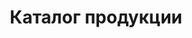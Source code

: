 ---
title: "Каталог продукции"
downloadButton: true
contactButton: false
metadescription: "ХаусФреш | Маффины, Пончики, Хлеб, Чиабатта, Булочки, Мини багеты, Сэндвичи, Торты, Салаты, Комплексные обеды, Собственное белорусское производство, Минск Беларусь"
sitetitle: "Сэндвичи, Мини багеты, Выпечка, Торты | ХаусФреш"
category:
- categoryTitle: Сэндвичи запеченные
  issueDate: "Срок хранения и реализации: охлажденные сэндвичи: при t°: от +2°Cдо +6°C - 12 часов; замороженные сэндвичи: при t°-18°C- 30 суток, после разморозки при t°: от +2°Cдо +6°C - 12 часов"
  items:
  - itemTitle: С ветчиной
    itemSubTitle: охлаждённый/замороженный
    itemImg: /catalog/sandwich/1.jpg
    itemIngredients: Багет, сыр Сулугуни, сыр плавленный, ветчина к/в, огурец свежий, помидор свежий, салат "Айсберг", майонез.
    itemWeight: 250 гр.
  - itemTitle: С говядиной
    itemSubTitle: охлаждённый/замороженный
    itemImg: /catalog/sandwich/2.jpg
    itemIngredients: Багет, сыр Голландский, сыр плавленный, огурец свежий, помидор свежий, капуста пряная, майонез, кетчуп, говядина к/в.
    itemWeight: 250 гр.
  - itemTitle: С салями
    itemSubTitle: охлаждённый/замороженный
    itemImg: /catalog/sandwich/3.jpg
    itemIngredients: Багет, сыр Голландский твёрдый, колбаса салями с/к, капуста пекинская, огурцы маринованные, морковь по-корейски, майонез, сыр плавленный, лук красный.
    itemWeight: 250 гр.
  - itemTitle: С курицей
    itemSubTitle: охлаждённый/замороженный
    itemImg: /catalog/sandwich/4.jpg
    itemIngredients: Багет, сыр копчёный, сыр плавленный, огурец свежий, лист салата "Айсберг", кукуруза консервированная, соус "Чесночный", рулет куриный.
    itemWeight: 250 гр.
  - itemTitle: Нежная курочка
    itemSubTitle: охлаждённый/замороженный
    itemImg: /catalog/sandwich/9.jpg
    itemIngredients: Багет, сыр Голландский твердый, ветчина куриная, капуста «Пекинская», перец болгарский свежий, оливки б/к, сыр плавленый, майонез, укроп.
    itemWeight: 250 гр.
  - itemTitle: Калифорния
    itemSubTitle: охлаждённый/замороженный
    itemImg: /catalog/sandwich/9.jpg
    itemIngredients: Багет, форель или семга сл/сол., сыр твердый, сыр плавленый, томаты свежие, салат «Айсберг», майонез, соус «Песто».
    itemWeight: 250 гр.
  - itemTitle: Пикантный
    itemSubTitle: охлаждённый/замороженный
    itemImg: /catalog/sandwich/9.jpg
    itemIngredients: Багет, сыр Голландский твердый, грудка куриная копченая, капуста «Пекинская», огурцы маринованные, соус «Песто», майонез, имбирь маринованный.
    itemWeight: 250 гр.
  - itemTitle: Охотничий
    itemSubTitle: охлаждённый/замороженный
    itemImg: /catalog/sandwich/9.jpg
    itemIngredients: Багет, сыр Голландский твердый, сыр плавленый, капуста «Пекинская», томаты свежие, перец болгарский свежий, майонез, соус «Чесночный», колбаски «Охотничьи».
    itemWeight: 250 гр.
- categoryTitle: Французские мини багеты запеченные
  issueDate: "Срок хранения и реализации: замороженные при t°при -18°C- 30 суток, после разморозки при t°: от +2°Cдо +6°C - 12 часов, охлажденные без заморозки при t°: от +2°Cдо +6°C - 12 часов"
  items:
  - itemTitle: Фаршированный курицей и грибами
    itemSubTitle: охлаждённый/замороженный
    itemImg: /catalog/fr-baguette/фарш багет курица грибы на светлом багете.jpg
    itemIngredients: Багет белый с кунжутом, филе куриное, шампиньоны маринованные, сыр «Голландский», лук репчатый, петрушка свежая, горчица, майонез, масло растительное. 
    itemWeight: 185 гр.
  - itemTitle: Фаршированный курицей и грибами
    itemSubTitle: охлаждённый/замороженный
    itemImg: /catalog/fr-baguette/фарш багет курица грибы на тёмном багете.jpg
    itemIngredients: Багет «Прованский» темный, филе куриное, шампиньоны маринованные, сыр «Голландский», лук репчатый, петрушка свежая, горчица, майонез, масло растительное. 
    itemWeight: 185 гр.
  - itemTitle: С начинкой из ветчины и сыра
    itemSubTitle: охлаждённый/замороженный
    itemImg: /catalog/fr-baguette/фарш багет ветчина сыр на светлом багете.jpg
    itemIngredients: Багет белый с кунжутом, ветчина копчёно-варёная, огурец маринованный, томаты свежие, сыр, майонез, кетчуп, петрушка свежая. 
    itemWeight: 185 гр.
  - itemTitle: С начинкой из ветчины и сыра
    itemSubTitle: охлаждённый/замороженный
    itemImg: /catalog/fr-baguette/фарш багет ветчина сыр на тёмном багете.jpg
    itemIngredients: Багет «Прованский» темный, ветчина копчёно-варёная, огурец маринованный, томаты свежие, сыр, майонез, кетчуп, петрушка свежая.  
    itemWeight: 185 гр.	
- categoryTitle: Маффины
  issueDate: "Срок хранения и реализации: замороженные - при t°при -18°C- 30 суток после разморозки - при t°: от +2°Cдо +6°C - 5 суток, охлажденные без заморозки - при t°: от +2°Cдо +6°C - 5 суток"
  items:
  - itemTitle: Маффин классический
    itemImg: /catalog/maffin/маффин классич.jpg
    itemIngredients: Мука пшеничная высший сорт, сахар-песок, масло растительное, яйца куриные пищевые, вода питьевая, смесь Королевский ванильный маффин 
    itemWeight: 100 гр.
  - itemTitle: Маффин шоколадный 
    itemImg: /catalog/maffin/маффин шокол.jpg
    itemIngredients: Мука пшеничная высший сорт, масло растительное, сахар-песок, яйца куриные пищевые, вода питьевая, смесь Королевский шоко-маффин 
    itemWeight: 100 гр.
- categoryTitle: Чиабатта и булочки
  issueDate: "Срок хранения и реализации: замороженные - при t°при -18°C- 30 суток после разморозки - при t°: от +2°Cдо +6°C - 48 часов, охлажденные без заморозки - при t°: от +2°Cдо +6°C - 48 часов"
  items:
  - itemTitle: Булочка французская светлая
    itemImg: /catalog/bread/булочка французская светлая.jpg
    itemIngredients: Мука пшеничная высший сорт, концентрат «ржаные булочки 10%», сахар-песок, маргарин, дрожжи хлебопекарные прессованные, кориандр, экстракт солодовый жид-кий «Барлей мальт экстракт экстра дарк» (Barley Malt Extract Extra Dark) 
    itemWeight: 50 гр.
  - itemTitle: Булочка французская тёмная
    itemImg: /catalog/bread/булочка французская тёмная.jpg
    itemIngredients: Мука пшеничная высший сорт, концентрат «ржаные булочки 10%», сахар-песок, маргарин, дрожжи хлебопекарные прессованные, кориандр, экстракт солодовый жид-кий «Барлей мальт экстракт экстра дарк» (Barley Malt Extract Extra Dark) 
    itemWeight: 50 гр.
  - itemTitle: Чиабатта темный
    itemImg: /catalog/bread/чиабата темный.jpg
    itemIngredients: Мука пшеничная высший сорт, концентрат «ржаные булочки 10%», дрожжи хлебопекарные прессованные, мука ржаная хлебопекарная (на разделку), масло растительное 
    itemWeight: 150 гр.
  - itemTitle: Чиабатта светлый 
    itemImg: /catalog/bread/чиабата светлый.jpg
    itemIngredients: Мука пшеничная высший сорт, смесь для х/б изделий «Pane avena» (Пане Авена), мука ржаная хлебопекарная обдирная, масло подсолнечное рафинированное дезодорированное, дрожжи хлебопекарные сухие 
    itemWeight: 150 гр.
- categoryTitle: Торты
  issueDate: "Срок хранения и реализации: замороженные десерты - при t°при -18°C- 90 суток после разморозки - при t°: от +2°Cдо +6°C - 5 суток, охлажденные без заморозки - при t°: от +2°Cдо +6°C - 5 суток"
  items:
  - itemTitle: Фруктовый
    itemImg: /catalog/cake/фруктовый.jpg
    itemIngredients: Мука пшеничная, сахар, крем на раст. маслах, меланж, паста кондитерская «Йогуртово-клубничная», вода, смесь для кондитерских изделий, сухая смесь для приготовления крема, коньяк или бренди или вино десертное, ароматизатор пищевой идентичный натуральному «Ром», начинка сахарная, конфитюр «Брусничный» термостабильный, кондитерский гель белый шоколад, глазури жировые, кондитерские и какаосодержащие, арахис жареные лепестки
    itemWeight: 1000 гр.
  - itemTitle: Морковный
    itemImg: /catalog/cake/морковный.jpg
    itemIngredients: Dawn основа для морковного пирога, вода питьевая, масло растительное, тертая морковь, грецкий орех, Dawn крем кармона, сахар, масло сливочное, маскарпоне
    itemWeight: 1200 гр.
  - itemTitle: Три шоколада
    itemImg: /catalog/cake/3 шоколада.jpg
    itemIngredients: Мука пшеничная, сахар, маргарин, меланж, паста кондитерская шоколадная, помадка (сахарная) в порошке белая, вода, смесь для кондитерских изделий, коньяк или бренди или вино десертное, какао-порошок, ароматизатор пищевой идентичный натуральному «Ром», сироп сахарный, кондитерский гель шоколадный, фруктовая начинка «Конфитюр вишня», глазури жировые, кондитерские и какаосодержащие
    itemWeight: 1200 гр.
  - itemTitle: Зеленый чай с белым шоколадом
    itemImg: /catalog/cake/зеленый чай.jpg
    itemIngredients: Мука пшеничная высший сорт, крем на растительных маслах, сахар, меланж, вода, сухая смесь для приготовления крема, смесь для кондитерских изделий, какао-порошок, коньяк или бренди или вино десертное, ароматизатор пищевой идентичный натуральному «Ром», кондитерский гель белый шоколад, конфитюр «Грушевый» термостабильный, глазури жировые, кондитерские и какаосодержащие 
    itemWeight: 1200 гр.
  - itemTitle: Шоколадный Брауни
    itemImg: /catalog/cake/шокол брауни.jpg
    itemIngredients: Мука пшеничная высший сорт, сахар, масло подсолнечное рафинированное дезодорированое, вода, яйца куриные пищевые, смесь Коро-левский шоко-маффин, глазурь кондитерская какао-содержащая, арахис жареный (лепестки), кондитерский гель шоколадный (Royal Miroir Chocolate)
    itemWeight: 1000 гр.
  - itemTitle: Ореховый «Сара Бернар»
    itemImg: /catalog/cake/ореховый.jpg
    itemIngredients: Мука пшеничная высший сорт, сахар, крем на растительных маслах, меланж, паста кондитерская ореховая, вода, смесь для кондитерских изделий, сухая смесь для приготовления крема, коньяк или бренди или вино десертное, ароматизатор пищевой идентичный натуральному «Ром», начинка сахарная, конфитюр грушевый термостабильный, кондитерский гель белый шоколад, глазури жировые, кондитерские и какаосодержащие  
    itemWeight: 1200 гр.
  - itemTitle: Наполеон
    itemImg: /catalog/cake/наполеон.jpg
    itemIngredients: Мука пшеничная высший сорт, сливки растительные, масло сливочное, вода питьевая, крем для выпечки «Вена», меланж, соль, кислота лимонная 
    itemWeight: 1200 гр.
  - itemTitle: Медовик
    itemImg: /catalog/cake/медовик.jpg
    itemIngredients: Мука пшеничная высший сорт, яйца куриные пищевые, сироп сахарный, масло подсолнечное рафинированное дезодорированое, сахар, вода питьевая, крем для выпечки, комплексная пищевая добавка или смесь для мучн.кондит. изделий, сметана, пудра сахарная, семена кунжута
    itemWeight: 1000 гр.
  - itemTitle: Тирамису
    itemImg: /catalog/cake/тирамису.jpg
    itemIngredients: Мука пшеничная высший сорт, сухая смесь для приготовления десерта Тирамису, вода питьевая, меланж, крем на растительных маслах, сахар, смесь для кондитерских изделий, коньяк или вино десертное, кофе молотый, эссенция ромовая, глазури жировые, кондитерские и какаосодержащие, какао-порошок, пудра сахарная  
    itemWeight: 1200 гр.
  - itemTitle: Творожный
    itemImg: /catalog/cake/творожный.jpg
    itemIngredients: Творог , мука пшеничная, вода питьевая, сахар, масло подсолнечное рафинированное, концентрат , крем для выпечки, сухая смесь для приготовления творожной начинки, яйца куриные, сухая смесь для кондитерских изделий, ягоды быстрозамороженные (Клубника) или др., конфитюр «Лимонный» термостабильный  
    itemWeight: 1200 гр.
  - itemTitle: Чизкейк классический
    itemImg: /catalog/cake/чизкейк классич.jpg
    itemIngredients: Мука пшеничная, творог , вода питьевая, сухая смесь для приготовления творожной начинки, яйца куриные, маргарин, сахар, сухая смесь для кондитерских изделий, пекарский порошок, соль, фрукты консервированные в сиропе, конфитюр «Лимонный» термостабильный 
    itemWeight: 1200 гр.
  - itemTitle: Чизкейк шоколадный
    itemImg: /catalog/cake/чизкейк шоколад.jpg
    itemIngredients: Мука пшеничная, творог , вода питьевая, сухая смесь для приготовления творожной начинки, яйца куриные, маргарин, сахар, пекарский порошок, соль, кондитерский гель шоколадный (Royal Miroir Chocolate)
    itemWeight: 1200 гр.
  - itemTitle: Фруктово-ягодный в стакане
    itemImg: /catalog/cake/фруктово-ягодный в стакане.jpg
    itemIngredients: Мука пшеничная, сахар, крем на растительных маслах, меланж, паста кондитерская «Йогуртово-клубничная», вода питьевая, смесь для кондитерских изделий, сухая смесь для приготовления крема, коньяк или бренди или вино десертное, ароматизатор пищевой идентичный натуральному «Ром», начинка сахарная, конфитюр «Брусничный» термостабильный, кондитерский гель белый шоко-лад, глазури жировые, кондитерские и какаосодержащие, арахис жареные лепестки
    itemWeight: 1200 гр.
  - itemTitle: Тирамису в стакане
    itemImg: /catalog/cake/тирамису в стакане.jpg
    itemIngredients: Мука пшеничная высший сорт, сухая смесь для при-готовления десерта Тирамису, вода питьевая, меланж, крем на растительных маслах, сахар, смесь для кондитерских изделий, коньяк или вино десертное, кофе молотый, эссенция ромовая, глазури жировые, кондитерские и какаосодержащие, какао-порошок, пудра сахарная
    itemWeight: 1200 гр.
- categoryTitle: Багеты 
  issueDate: "Срок хранения и реализации: замороженные - при t°при -18°C- 90 суток после разморозки - при t°: от +2°Cдо +6°C - 48 часов, охлажденные без заморозки - при t°: от +2°Cдо +6°C - 48 часов"
  items:
  - itemTitle: Белый с кунжутом
    itemImg: /catalog/baguette/белый с кунжутом.jpg
    itemIngredients: Мука, сахар, соль, дрожжи, мегостабил (улучшитель), маргарин, сухое молоко, вода, кунжут 
    itemWeight: 170 гр.
  - itemTitle: Прованский темный
    itemImg: /catalog/baguette/прованский тёмный.jpg
    itemIngredients: Мука, семена подсолнуха, солод темный, вода, мегостабил (улучшитель), сахар, соль, дрожжи, овсяные хлопья, отруби пшеничные 
    itemWeight: 180 гр.
  - itemTitle: Фитнес с морковью
    itemImg: /catalog/baguette/фитнес с морковью.jpg
    itemIngredients: Мука, отруби пшеничные, кунжут, вода, мегостабил (улучшитель), клейковина, дрожжи, сахар, соль, солод светлый, солод темный, морковь свежая 
    itemWeight: 220 гр.
  - itemTitle: Зеленый со шпинатом 
    itemImg: /catalog/baguette/зелёный со шпинатом.jpg
    itemIngredients: Мука, сахар, соль, дрожжи, мегостабил (улучшитель), маргарин, сухое молоко, вода, шпинат замороженный 
    itemWeight: 180 гр.
  - itemTitle: Красный с паприкой 
    itemImg: /catalog/baguette/красный с паприкой.jpg
    itemIngredients: Мука, сахар, соль, дрожжи, мегостабил (улучшитель), маргарин, сухое молоко, вода, паприка молотая(пряность) 
    itemWeight: 185 гр.
- categoryTitle: Выпечка 
  issueDate: "Срок хранения и реализации: замороженные - при t°при -18°C- 30 суток после разморозки - при t°: от +2°Cдо +6°C - 5 суток, охлажденные без заморозки - при t°: от +2°Cдо +6°C - 5 суток"
  items:
  - itemTitle: Трубочка со сгущёнкой
    itemSubTitle: охлаждённая
    itemImg: /catalog/bakery/трубочка со сгущёнкой.jpg
    itemIngredients: Мука пшеничная высшего сорта, маргарин, меланж, сахар-песок, дрожжи прессованные, молоко цельное, соль, сгущенка 
    itemWeight: 100 гр.
  - itemTitle: Слойка с грушей
    itemSubTitle: охлаждённая/замороженная
    itemImg: /catalog/bakery/слойка с грушей.jpg
    itemIngredients: Мука пшеничная высшего сорта, маргарин, соль, сахар-песок, дрожжи прессованные, джем 
    itemWeight: 75 гр.
  - itemTitle: Слойка с вишней
    itemSubTitle: охлаждённая/замороженная
    itemImg: /catalog/bakery/слойка с вишней.jpg
    itemIngredients: Мука пшеничная высшего сорта, маргарин, соль, сахар-песок, дрожжи прессованные, джем 
    itemWeight: 75 гр.
  - itemTitle: Круассан с шоколадом 
    itemSubTitle: охлаждённый/замороженный
    itemImg: /catalog/bakery/круассан с шоколадом.jpg
    itemIngredients: Мука пшеничная высшего сорта, масло крестьянское, яичный желток, яичный белок, сметана, сахарная пудра, шоколад 
    itemWeight: 50 гр.
- categoryTitle: Салаты 
  issueDate: "Срок хранения и реализации: при t°от +2°Cдо +6°C - 12 часов заправленные, 18 часов не заправленные"
  items:
  - itemTitle: Императорский
    itemImg: /catalog/salads/императорский.jpg
    itemIngredients: Салат «Айсберг», сыр твердый, отварное филе куриное, томаты свежие, сухарики, яйцо куриное, соевый соус, майонез
    itemWeight: 200 гр.
  - itemTitle: Сельдь под шубой
    itemImg: /catalog/salads/сельдь под шубой.jpg
    itemIngredients: Сельдь соленая (филе), картофель, свекла, морковь, яйцо куриное, лук репчатый, капуста пекинская, майонез
    itemWeight: 200 гр.
  - itemTitle: Стрелы амура
    itemImg: /catalog/salads/стрелы амура.jpg
    itemIngredients: Крабовые палочки, кукуруза консервированная, капуста пекинская, яйцо куриное, огурец консервированный, майонез, соевый соус
    itemWeight: 200 гр.
  - itemTitle: Канделябр
    itemImg: /catalog/salads/канделябр.jpg
    itemIngredients: Филе куриное, картофель, морковь, горошек консервированный, огурец маринованный, капуста пекинская, яйцо куриное, майонез
    itemWeight: 200 гр.
  - itemTitle: Лесная иллюзия
    itemImg: /catalog/salads/лесная иллюзия.jpg
    itemIngredients: Ветчина куриная, шампиньоны маринованные, морковь, картофель, огурец маринованный, капуста пекинская, яйцо куриное, майонез, кетчуп
    itemWeight: 200 гр.
  - itemTitle: Бонапарт
    itemImg: /catalog/salads/бонапарт.jpg
    itemIngredients: Капуста краснокочанная, томаты свежие, огурцы свежие, капуста пекинская, горошек консерви-рованный, кукуруза консервиро-ванная, лук зеленый(перо), майонез, горчица французская
    itemWeight: 200 гр.
  - itemTitle: Мексиканский
    itemImg: /catalog/salads/мексиканский.jpg
    itemIngredients: Филе куриное, сыр Фета, огурцы свежие, томаты свежие, фасоль консервированная, сухарики, оливки, соевый соус, масло растительное, лист салата
    itemWeight: 200 гр.
  - itemTitle: Венецианский
    itemImg: /catalog/salads/венецианский.jpg
    itemIngredients: Ветчина, огурец свежий, редис свежий, томаты свежие, морковь свежая, укроп свежий, петрушка свежая, яйцо куриное, масло растительное, сахар, соль, лимон (сок), соевый соус
    itemWeight: 200 гр.
- categoryTitle: Комплексные обеды 
  issueDate: 
  items:
  - itemTitle: Обед №1
    itemType: lunch
    itemImg: /catalog/lunch/обед 1.jpg
    itemIngredients: 
    salad: Салат «Канделябр» 150гр.
    soup: Суп «Солянка сборная мясная» 250гр.
    meat: Котлета домашняя (свинина, говядина) 100гр.
    side: Пюре картофельное 150гр.
    itemWeight:
  - itemTitle: Обед №2
    itemType: lunch
    itemImg: /catalog/lunch/обед 2.jpg
    itemIngredients: 
    salad: Салат «Венецианский» 150гр.
    soup: Холодник 250 гр.
    meat: Оладьи картофельные с мясом 200гр.
    side: 
    itemWeight:
  - itemTitle: Обед №3
    itemType: lunch
    itemImg: /catalog/lunch/обед 3.jpg
    itemIngredients: 
    salad: Салат «Сельдь под шубой» 150гр.
    soup: Бульон куриный с курицей 250гр.
    meat: Бифштекс «Смак»(курица) 95гр.
    side: Гречка отварная 150гр.
    itemWeight:	
  - itemTitle: Обед №4
    itemType: lunch
    itemImg: /catalog/lunch/обед 4.jpg
    itemIngredients: 
    salad: Салат «Бонапарт» 150гр.
    soup: Суп «Солянка сборная мясная» 250гр.
    meat: Колобки «Полесские» (свинина, говядина) 140гр.
    side: Рис отварной 150гр.
    itemWeight:
  - itemTitle: Обед №5
    itemImg: /catalog/lunch/обед 5.jpg
    itemIngredients: 
    salad: Салат «Лесная иллюзия» 150гр.
    soup: Холодник 250гр.
    meat: Птица запеченная с помидорами 100гр.
    side: Картофель жаренный 150гр.
    itemWeight:
---
